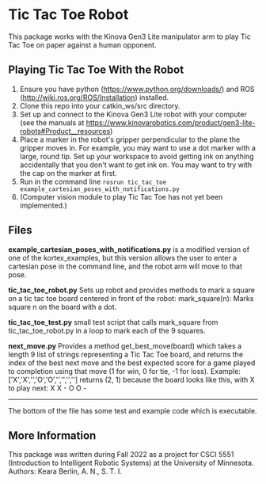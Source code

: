 # Tic Tac Toe Robot
This package works with the Kinova Gen3 Lite manipulator arm to play Tic Tac Toe on paper against a human opponent.

## Playing Tic Tac Toe With the Robot
1. Ensure you have python (https://www.python.org/downloads/) and ROS (http://wiki.ros.org/ROS/Installation) installed.
2. Clone this repo into your catkin_ws/src directory.
3. Set up and connect to the Kinova Gen3 Lite robot with your computer (see the manuals at https://www.kinovarobotics.com/product/gen3-lite-robots#Product__resources)
4. Place a marker in the robot's gripper perpendicular to the plane the gripper moves in. For example, you may want to use a dot marker with a large, round tip. Set up your workspace to avoid getting ink on anything accidentally that you don't want to get ink on. You may want to try with the cap on the marker at first.
5. Run in the command line `rosrun tic_tac_toe example_cartesian_poses_with_notifications.py`
6. (Computer vision module to play Tic Tac Toe has not yet been implemented.)

## Files
**example_cartesian_poses_with_notifications.py** is a modified version of one of the kortex_examples, but this version allows the user to enter a cartesian pose in the command line, and the robot arm will move to that pose.

**tic_tac_toe_robot.py** Sets up robot and provides methods to mark a square on a tic tac toe board centered in front of the robot: 
    mark_square(n): Marks square n on the board with a dot.
   
**tic_tac_toe_test.py** small test script that calls mark_square from tic_tac_toe_robot.py in a loop to mark each of the 9 squares.

**next_move.py** Provides a method get_best_move(board) which takes a length 9 list of strings representing a Tic Tac Toe board, and returns the index of the best next move and the best expected score for a game played to completion using that move (1 for win, 0 for tie, -1 for loss).
Example: ['X','X','','O','O','','','',''] returns (2, 1) because the board looks like this, with X to play next:
 X X -
 O O -
 - - -
The bottom of the file has some test and example code which is executable.

## More Information
This package was written during Fall 2022 as a project for CSCI 5551 (Introduction to Intelligent Robotic Systems) at the University of Minnesota.
Authors: Keara Berlin, A. N., S. T. I.

